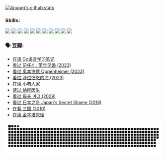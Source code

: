 
[![Anurag's github stats](https://github-readme-stats.vercel.app/api?username=w940853815)](https://github.com/anuraghazra/github-readme-stats)

### Skills:

<code><img height="32" src="https://cdn.jsdelivr.net/npm/simple-icons@v5/icons/python.svg"></code>
<code><img height="32" src="https://cdn.jsdelivr.net/npm/simple-icons@v5/icons/javascript.svg"></code>
<code><img height="32" src="https://cdn.jsdelivr.net/npm/simple-icons@v5/icons/django.svg"></code>
<code><img height="32" src="https://cdn.jsdelivr.net/npm/simple-icons@v5/icons/flask.svg"></code>
<code><img height="32" src="https://cdn.jsdelivr.net/npm/simple-icons@v5/icons/vuetify.svg"></code>
<code><img height="32" src="https://cdn.jsdelivr.net/npm/simple-icons@v5/icons/git.svg"></code>
<code><img height="32" src="https://cdn.jsdelivr.net/npm/simple-icons@v5/icons/docker.svg"></code>
<code><img height="32" src="https://cdn.jsdelivr.net/npm/simple-icons@v5/icons/postgresql.svg"></code>
<code><img height="32" src="https://cdn.jsdelivr.net/npm/simple-icons@v5/icons/elasticsearch.svg"></code>
<code><img height="32" src="https://cdn.jsdelivr.net/npm/simple-icons@v5/icons/macos.svg"></code>
<code><img height="32" src="https://cdn.jsdelivr.net/npm/simple-icons@v5/icons/linux.svg"></code>

### 🗣 豆瓣:

<!-- DOUBAN-ACTIVITIES:START -->
- [在读 Go语言学习笔记](https://www.douban.com/people/136069238/status/4459852901/?_i=02775064)
- [看过 前任4：英年早婚‎ (2023)](https://www.douban.com/people/136069238/status/4458320768/?_i=02775064)
- [看过 奥本海默 Oppenheimer‎ (2023)](https://www.douban.com/people/136069238/status/4454740976/?_i=02775064)
- [看过 涉过愤怒的海‎ (2023)](https://www.douban.com/people/136069238/status/4449502811/?_i=02775064)
- [在读 小巷人家](https://www.douban.com/people/136069238/status/4445749134/?_i=02775064)
- [读过 纳粹医生](https://www.douban.com/people/136069238/status/4445748598/?_i=02775064)
- [看过 母亲 마더‎ (2009)](https://www.douban.com/people/136069238/status/4442102172/?_i=02775064)
- [看过 日本之耻 Japan's Secret Shame‎ (2018)](https://www.douban.com/people/136069238/status/4431579101/?_i=02775064)
- [在看 三国‎ (2010)](https://www.douban.com/people/136069238/status/4430559482/?_i=02775064)
- [在读 金字塔原理](https://www.douban.com/people/136069238/status/4424812753/?_i=02775064)
<!-- DOUBAN-ACTIVITIES:END -->


![Snake animation](https://raw.githubusercontent.com/w940853815/w940853815/output/github-contribution-grid-snake.svg)

<!--
**w940853815/w940853815** is a ✨ _special_ ✨ repository because its `README.md` (this file) appears on your GitHub profile.

Here are some ideas to get you started:

- 🔭 I’m currently working on ...
- 🌱 I’m currently learning ...
- 👯 I’m looking to collaborate on ...
- 🤔 I’m looking for help with ...
- 💬 Ask me about ...
- 📫 How to reach me: ...
- 😄 Pronouns: ...
- ⚡ Fun fact: ...
-->
